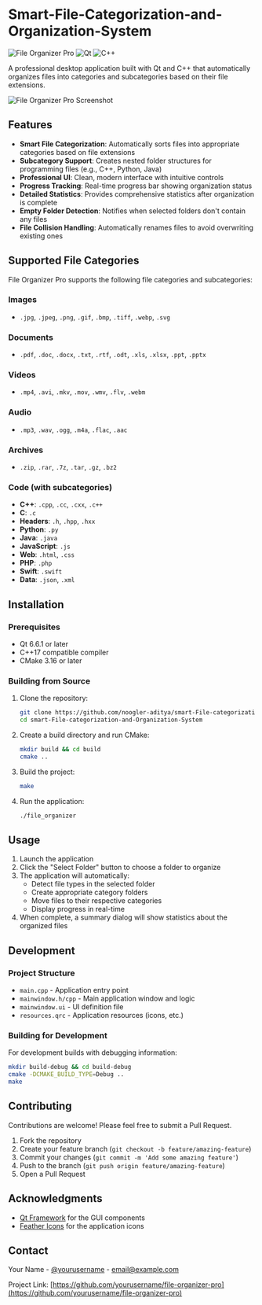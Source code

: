 # Smart-File-Categorization-and-Organization-System

![File Organizer Pro]([![temp-Image0-B7-Uu4.avif](https://i.postimg.cc/Lsf54F8T/temp-Image0-B7-Uu4.avif)](https://postimg.cc/xkfng7HJ))
![Qt](https://img.shields.io/badge/Qt-6.6.1-green)
![C++](https://img.shields.io/badge/C%2B%2B-17-orange)

A professional desktop application built with Qt and C++ that automatically organizes files into categories and subcategories based on their file extensions.

![File Organizer Pro Screenshot]([![temp-Image0-B7-Uu4.avif](https://i.postimg.cc/Lsf54F8T/temp-Image0-B7-Uu4.avif)](https://postimg.cc/xkfng7HJ))

## Features

- **Smart File Categorization**: Automatically sorts files into appropriate categories based on file extensions
- **Subcategory Support**: Creates nested folder structures for programming files (e.g., C++, Python, Java)
- **Professional UI**: Clean, modern interface with intuitive controls
- **Progress Tracking**: Real-time progress bar showing organization status
- **Detailed Statistics**: Provides comprehensive statistics after organization is complete
- **Empty Folder Detection**: Notifies when selected folders don't contain any files
- **File Collision Handling**: Automatically renames files to avoid overwriting existing ones

## Supported File Categories

File Organizer Pro supports the following file categories and subcategories:

### Images
- `.jpg`, `.jpeg`, `.png`, `.gif`, `.bmp`, `.tiff`, `.webp`, `.svg`

### Documents
- `.pdf`, `.doc`, `.docx`, `.txt`, `.rtf`, `.odt`, `.xls`, `.xlsx`, `.ppt`, `.pptx`

### Videos
- `.mp4`, `.avi`, `.mkv`, `.mov`, `.wmv`, `.flv`, `.webm`

### Audio
- `.mp3`, `.wav`, `.ogg`, `.m4a`, `.flac`, `.aac`

### Archives
- `.zip`, `.rar`, `.7z`, `.tar`, `.gz`, `.bz2`

### Code (with subcategories)
- **C++**: `.cpp`, `.cc`, `.cxx`, `.c++`
- **C**: `.c`
- **Headers**: `.h`, `.hpp`, `.hxx`
- **Python**: `.py`
- **Java**: `.java`
- **JavaScript**: `.js`
- **Web**: `.html`, `.css`
- **PHP**: `.php`
- **Swift**: `.swift`
- **Data**: `.json`, `.xml`

## Installation

### Prerequisites
- Qt 6.6.1 or later
- C++17 compatible compiler
- CMake 3.16 or later

### Building from Source

1. Clone the repository:
   ```bash
   git clone https://github.com/noogler-aditya/smart-File-categorization-and-Organization-System.git
   cd smart-File-categorization-and-Organization-System
   ```

2. Create a build directory and run CMake:
   ```bash
   mkdir build && cd build
   cmake ..
   ```

3. Build the project:
   ```bash
   make
   ```

4. Run the application:
   ```bash
   ./file_organizer
   ```


## Usage

1. Launch the application
2. Click the "Select Folder" button to choose a folder to organize
3. The application will automatically:
   - Detect file types in the selected folder
   - Create appropriate category folders
   - Move files to their respective categories
   - Display progress in real-time
4. When complete, a summary dialog will show statistics about the organized files

## Development

### Project Structure

- `main.cpp` - Application entry point
- `mainwindow.h/cpp` - Main application window and logic
- `mainwindow.ui` - UI definition file
- `resources.qrc` - Application resources (icons, etc.)

### Building for Development

For development builds with debugging information:

```bash
mkdir build-debug && cd build-debug
cmake -DCMAKE_BUILD_TYPE=Debug ..
make
```

## Contributing

Contributions are welcome! Please feel free to submit a Pull Request.

1. Fork the repository
2. Create your feature branch (`git checkout -b feature/amazing-feature`)
3. Commit your changes (`git commit -m 'Add some amazing feature'`)
4. Push to the branch (`git push origin feature/amazing-feature`)
5. Open a Pull Request

## Acknowledgments

- [Qt Framework](https://www.qt.io/) for the GUI components
- [Feather Icons](https://feathericons.com/) for the application icons

## Contact

Your Name - [@yourusername](https://twitter.com/yourusername) - email@example.com

Project Link: [https://github.com/yourusername/file-organizer-pro](https://github.com/yourusername/file-organizer-pro) 

